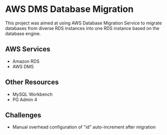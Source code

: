 # AWS DMS Database Migration

This project was aimed at using AWS Database Migration Service to migrate databases from diverse RDS instances into one RDS instance based on the database engine.

## AWS Services

- Amazon RDS
- AWS DMS

## Other Resources

- MySQL Workbench
- PG Admin 4

## Challenges

- Manual overhead configuration of "id" auto-increment after migration
